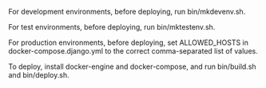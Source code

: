 For development environments, before deploying, run bin/mkdevenv.sh.

For test environments, before deploying, run bin/mktestenv.sh.

For production environments, before deploying, set ALLOWED_HOSTS in docker-compose.django.yml to the correct comma-separated list of values.

To deploy, install docker-engine and docker-compose, and run bin/build.sh and bin/deploy.sh.
